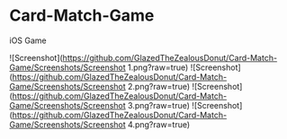 # Card-Match-Game
iOS Game

![Screenshot](https://github.com/GlazedTheZealousDonut/Card-Match-Game/Screenshots/Screenshot 1.png?raw=true)
![Screenshot](https://github.com/GlazedTheZealousDonut/Card-Match-Game/Screenshots/Screenshot 2.png?raw=true)
![Screenshot](https://github.com/GlazedTheZealousDonut/Card-Match-Game/Screenshots/Screenshot 3.png?raw=true)
![Screenshot](https://github.com/GlazedTheZealousDonut/Card-Match-Game/Screenshots/Screenshot 4.png?raw=true)
